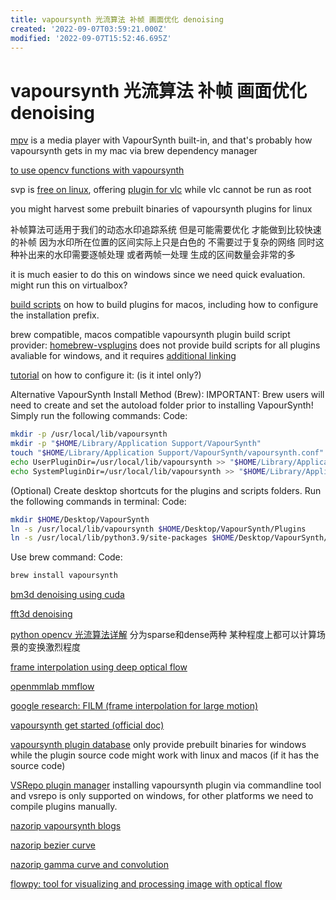 ```yaml
---
title: vapoursynth 光流算法 补帧 画面优化 denoising
created: '2022-09-07T03:59:21.000Z'
modified: '2022-09-07T15:52:46.695Z'
---
```


# vapoursynth 光流算法 补帧 画面优化 denoising

[mpv](https://github.com/stax76/mpv.net) is a media player with VapourSynth built-in, and that's probably how vapoursynth gets in my mac via brew dependency manager

[to use opencv functions with vapoursynth](https://github.com/WolframRhodium/muvsfunc/wiki/OpenCV-Python-for-VapourSynth)

svp is [free on linux](https://www.svp-team.com/zh/get/#), offering [plugin for vlc](https://www.svp-team.com/wiki/SVP:VLC#Using_SVP_in_VLC) while vlc cannot be run as root

you might harvest some prebuilt binaries of vapoursynth plugins for linux

补帧算法可适用于我们的动态水印追踪系统 但是可能需要优化 才能做到比较快速的补帧 因为水印所在位置的区间实际上只是白色的 不需要过于复杂的网络 同时这种补出来的水印需要逐帧处理 或者两帧一处理 生成的区间数量会非常的多

it is much easier to do this on windows since we need quick evaluation. might run this on virtualbox?

[build scripts](https://github.com/Bl4Cc4t/homebrew-vsplugins/tree/master/Formula) on how to build plugins for macos, including how to configure the installation prefix.

brew compatible, macos compatible vapoursynth plugin build script provider: [homebrew-vsplugins](https://github.com/Bl4Cc4t/homebrew-vsplugins) does not provide build scripts for all plugins avaliable for windows, and it requires [additional linking](https://github.com/Bl4Cc4t/homebrew-vsplugins/blob/master/linkvsp.sh)

[tutorial](https://forum.doom9.org/showthread.php?t=175522) on how to configure it: (is it intel only?)

Alternative VapourSynth Install Method (Brew):
IMPORTANT: Brew users will need to create and set the autoload folder prior to installing VapourSynth! Simply run the following commands:
Code:

```bash
mkdir -p /usr/local/lib/vapoursynth
mkdir -p "$HOME/Library/Application Support/VapourSynth"
touch "$HOME/Library/Application Support/VapourSynth/vapoursynth.conf"
echo UserPluginDir=/usr/local/lib/vapoursynth >> "$HOME/Library/Application Support/VapourSynth/vapoursynth.conf"
echo SystemPluginDir=/usr/local/lib/vapoursynth >> "$HOME/Library/Application Support/VapourSynth/vapoursynth.conf"
```
(Optional) Create desktop shortcuts for the plugins and scripts folders. Run the following commands in terminal:
Code:
```bash
mkdir $HOME/Desktop/VapourSynth
ln -s /usr/local/lib/vapoursynth $HOME/Desktop/VapourSynth/Plugins
ln -s /usr/local/lib/python3.9/site-packages $HOME/Desktop/VapourSynth/Scripts
```
Use brew command:
Code:
```bash
brew install vapoursynth

```

[bm3d denoising using cuda](https://github.com/WolframRhodium/VapourSynth-BM3DCUDA)

[fft3d denoising](https://vsdb.top/plugins/fft3dfilter)

[python opencv 光流算法详解](https://learnopencv.com/optical-flow-in-opencv/) 分为sparse和dense两种 某种程度上都可以计算场景的变换激烈程度

[frame interpolation using deep optical flow](https://github.com/vineeths96/Video-Interpolation-using-Deep-Optical-Flow)

[openmmlab mmflow](https://github.com/open-mmlab/mmflow)

[google research: FILM (frame interpolation for large motion)](https://github.com/google-research/frame-interpolation)

[vapoursynth get started (official doc)](http://www.vapoursynth.com/doc/gettingstarted.html)

[vapoursynth plugin database](http://vsdb.top/) only provide prebuilt binaries for windows while the plugin source code might work with linux and macos (if it has the source code)

[VSRepo plugin manager](https://github.com/vapoursynth/vsrepo) installing vapoursynth plugin via commandline tool and vsrepo is only supported on windows, for other platforms we need to compile plugins manually. 

[nazorip vapoursynth blogs](https://www.nazorip.site/category/Tutorials/)

[nazorip bezier curve](https://nazorip.site/archives/32/)

[nazorip gamma curve and convolution](https://nazorip.site/archives/56/)

[flowpy: tool for visualizing and processing image with optical flow](https://nazorip.site/archives/56/)

